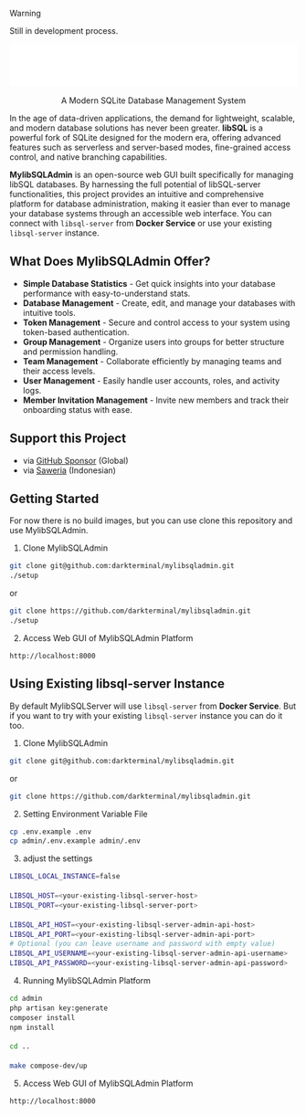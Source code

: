 > [!WARNING]
> Still in development process.

<p align="center">
  <picture>
    <source media="(prefers-color-scheme: dark)" srcset="https://raw.githubusercontent.com/darkterminal/darkterminal/master/projects/dark-mode.png">
    <source media="(prefers-color-scheme: light)" srcset="https://raw.githubusercontent.com/darkterminal/darkterminal/master/projects/light-mode.png">
    <img alt="Shows a black logo in light color mode and a white one in dark color mode." src="https://raw.githubusercontent.com/darkterminal/darkterminal/master/projects/dark-mode.png">
  </picture>
</p>
<p align="center">A Modern SQLite Database Management System</p>

In the age of data-driven applications, the demand for lightweight, scalable, and modern database solutions has never been greater. **libSQL** is a powerful fork of SQLite designed for the modern era, offering advanced features such as serverless and server-based modes, fine-grained access control, and native branching capabilities.

**MylibSQLAdmin** is an open-source web GUI built specifically for managing libSQL databases. By harnessing the full potential of libSQL-server functionalities, this project provides an intuitive and comprehensive platform for database administration, making it easier than ever to manage your database systems through an accessible web interface. You can connect with `libsql-server` from **Docker Service** or use your existing `libsql-server` instance.

## What Does MylibSQLAdmin Offer?

- **Simple Database Statistics** - Get quick insights into your database performance with easy-to-understand stats.
- **Database Management** - Create, edit, and manage your databases with intuitive tools.
- **Token Management** - Secure and control access to your system using token-based authentication.
- **Group Management** - Organize users into groups for better structure and permission handling.
- **Team Management** - Collaborate efficiently by managing teams and their access levels.
- **User Management** - Easily handle user accounts, roles, and activity logs.
- **Member Invitation Management** - Invite new members and track their onboarding status with ease.

## Support this Project

- via <a href="https://github.com/sponsors/darkterminal">GitHub Sponsor</a> (Global)
- via <a href="https://saweria.co/darkterminal" target="_blank">Saweria</a> (Indonesian)

## Getting Started

For now there is no build images, but you can use clone this repository and use MylibSQLAdmin.

1. Clone MylibSQLAdmin

```bash
git clone git@github.com:darkterminal/mylibsqladmin.git
./setup
```

or

```bash
git clone https://github.com/darkterminal/mylibsqladmin.git
./setup
```

2. Access Web GUI of MylibSQLAdmin Platform

```
http://localhost:8000
```

## Using Existing libsql-server Instance

By default MylibSQLServer will use `libsql-server` from **Docker Service**. But if you want to try with your existing `libsql-server` instance you can do it too.

1. Clone MylibSQLAdmin

```bash
git clone git@github.com:darkterminal/mylibsqladmin.git
```

or

```bash
git clone https://github.com/darkterminal/mylibsqladmin.git
```

2. Setting Environment Variable File

```bash
cp .env.example .env
cp admin/.env.example admin/.env
```

3. adjust the settings

```bash
LIBSQL_LOCAL_INSTANCE=false

LIBSQL_HOST=<your-existing-libsql-server-host>
LIBSQL_PORT=<your-existing-libsql-server-port>

LIBSQL_API_HOST=<your-existing-libsql-server-admin-api-host>
LIBSQL_API_PORT=<your-existing-libsql-server-admin-api-port>
# Optional (you can leave username and password with empty value)
LIBSQL_API_USERNAME=<your-existing-libsql-server-admin-api-username>
LIBSQL_API_PASSWORD=<your-existing-libsql-server-admin-api-password>
```

4. Running MylibSQLAdmin Platform

```bash
cd admin
php artisan key:generate
composer install
npm install

cd ..

make compose-dev/up
```

5. Access Web GUI of MylibSQLAdmin Platform

```
http://localhost:8000
```
